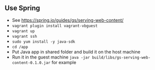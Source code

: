 ## Use Spring
   - See https://spring.io/guides/gs/serving-web-content/
   - `vagrant plugin install vagrant-vbguest`
   - `vagrant up`
   - `vagrant ssh`
   - `sudo yum install -y java-sdk`
   - `cd /app`
   - Put Java app in shared folder and build it on the host machine
   - Run it in the guest machine `java -jar build/libs/gs-serving-web-content-0.1.0.jar` for example